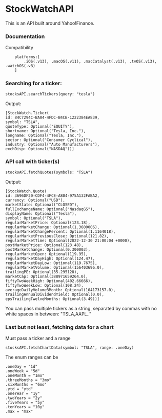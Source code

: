 # StockWatchAPI

This is an API built around Yahoo!Finance.

### Documentation

Compatibility

```
    platforms:[
        .iOS(.v13), .macOS(.v11), .macCatalyst(.v13), .tvOS(.v13), .watchOS(.v8)
    ]
```

### Searching for a ticker:

```
stocksAPI.searchTickers(query: "tesla")
```

Output:

```
[StockWatch.Ticker(
id: 84C7294C-BA04-4FDC-B4CB-1222384EA839, 
symbol: "TSLA", 
quoteType: Optional("EQUITY"), 
shortname: Optional("Tesla, Inc."), 
longname: Optional("Tesla, Inc."), 
sector: Optional("Consumer Cyclical"), 
industry: Optional("Auto Manufacturers"), 
exchDisp: Optional("NASDAQ"))]
```


### API call with ticker(s)

```
stocksAPI.fetchQuotes(symbols: "TSLA")
```

Output:

```
[StockWatch.Quote(
id: 3696DF20-CDF4-4FCE-A804-975A132FABA2, 
currency: Optional("USD"), 
marketState: Optional("CLOSED"), 
fullExchangeName: Optional("NasdaqGS"), 
displayName: Optional("Tesla"), 
symbol: Optional("TSLA"), 
regularMarketPrice: Optional(123.18), 
regularMarketChange: Optional(1.3600006), 
regularMarketChangePercent: Optional(1.1164018), 
regularMarketPreviousClose: Optional(121.82), 
regularMarketTime: Optional(2022-12-30 21:00:04 +0000), 
postMarketPrice: Optional(123.48), 
postMarketChange: Optional(0.300003), 
regularMarketOpen: Optional(119.95), 
regularMarketDayHigh: Optional(124.47), 
regularMarketDayLow: Optional(119.7675), 
regularMarketVolume: Optional(156403696.0), 
trailingPE: Optional(35.295128), 
marketCap: Optional(388971659264.0), 
fiftyTwoWeekHigh: Optional(402.66666), 
fiftyTwoWeekLow: Optional(108.24), 
averageDailyVolume3Month: Optional(104173157.0), 
trailingAnnualDividendYield: Optional(0.0), 
epsTrailingTwelveMonths: Optional(3.49))]
```
You can pass multiple tickers as a string, separated by commas with no white spaces in between: "TSLA,AAPL.."

### Last but not least, fetching data for a chart

Must pass a ticker and a range

```
stocksAPI.fetchChartData(symbol: "TSLA", range: .oneDay)
```

The enum ranges can be

```
.oneDay = "1d"
.oneWeek = "5d"
.oneMonth = "1mo"
.threeMonths = "3mo"
.sixMonths = "6mo"
.ytd = "ytd"
.oneYear = "1y"
.twoYears = "2y"
.fiveYears = "5y"
.tenYears = "10y"
.max = "max"
```
